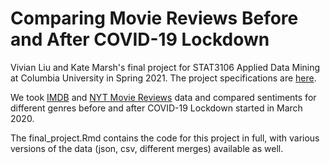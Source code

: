# Comparing Movie Reviews Before and After COVID-19 Lockdown 

Vivian Liu and Kate Marsh's final project for STAT3106 Applied Data Mining at Columbia University in Spring 2021. The project specifications are [here](https://leewtai.github.io/courses/data_mining/homeworks/proj3.html). 

We took [IMDB](https://www.imdb.com/interfaces/) and [NYT Movie Reviews](https://developer.nytimes.com/docs/movie-reviews-api/1/overview) data  and compared sentiments for different genres before and after COVID-19 Lockdown started in March 2020.

The final_project.Rmd contains the code for this project in full, with various versions of the data (json, csv, different merges) available as well.
